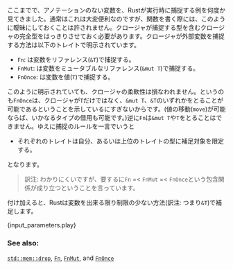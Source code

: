 <!-- It has been noted that Rust chooses how to capture variables on the fly
without annotation. This is all very convenient in normal usage however when
writing functions, this ambiguity is not allowed. The closure's complete
type, including which capturing type, must be annotated. The manner of capture
a closure uses is annotated as one of the following `traits`: -->
ここまでで、アノテーションのない変数を、Rustが実行時に捕捉する例を何度か見てきました。通常はこれは大変便利なのですが、関数を書く際には、このように曖昧にしておくことは許されません。クロージャが捕捉する型を含むクロージャの完全型をはっきりさせておく必要があります。クロージャが外部変数を捕捉する方法は以下のトレイトで明示されています。

<!-- * `Fn`: takes captures by reference (`&T`)
* `FnMut`: takes captures by mutable reference (`&mut T`)
* `FnOnce`: takes captures by value (`T`) -->
* `Fn`: は変数をリファレンス(`&T`)で捕捉する。
* `FnMut`: は変数をミュータブルなリファレンス(`&mut T`)で捕捉する。
* `FnOnce`: は変数を値(`T`)で捕捉する。

<!-- Even annotated, these are very flexible: a parameter of `FnOnce` specifies
the closure *may* capture by `T` or `&mut T` or `&T` at will (if a move is
possible, any type of borrow should also be possible). The reverse is not
true: if the parameter is `Fn`, then nothing lower is allowed. Therefore,
the rule is: -->
このように明示されていても、クロージャの柔軟性は損なわれません。というのも`FnOnce`は、クロージャが`T`だけではなく、`&mut T`、`&T`のいずれかをとることが可能であるということを示しているにすぎないからです。(値の移動(`move`)が可能ならば、いかなるタイプの借用も可能です。)逆に`Fn`は`&mut T`や`T`をとることはできません。ゆえに捕捉のルールを一言でいうと

<!-- * any annotated parameter restricts capture to itself and above -->
* それぞれのトレイトは自分、あるいは上位のトレイトの型に補足対象を限定する。

となります。

> 訳注: わかりにくいですが、要するに`Fn` =< `FnMut` =< `FnOnce`という包含関係が成り立つということを言っています。

<!-- In addition, Rust will preferentially capture variables in the least
restrictive manner possible on a variable-by-variable basis: -->
付け加えると、Rustは変数を出来る限り制限の少ない方法(訳注: つまり`&T`)で補足します。


{input_parameters.play}

### See also:

[`std::mem::drop`][drop], [`Fn`][fn], [`FnMut`][fnmut], and [`FnOnce`][fnonce]

[drop]: http://doc.rust-lang.org/std/mem/fn.drop.html
[fn]: http://doc.rust-lang.org/std/ops/trait.Fn.html
[fnmut]: http://doc.rust-lang.org/std/ops/trait.FnMut.html
[fnonce]: http://doc.rust-lang.org/std/ops/trait.FnOnce.html
